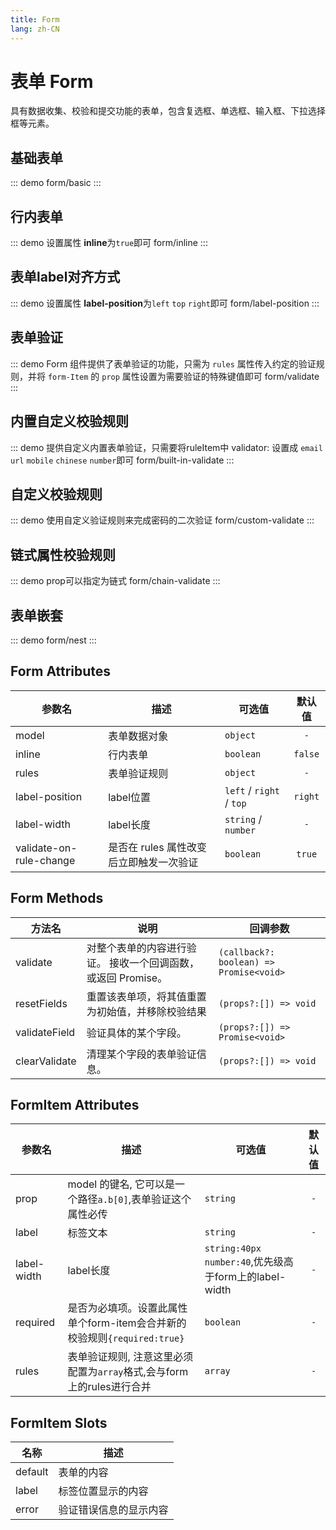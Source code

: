 ```yaml
---
title: Form
lang: zh-CN
---
```


# 表单 Form
具有数据收集、校验和提交功能的表单，包含复选框、单选框、输入框、下拉选择框等元素。

## 基础表单
::: demo
form/basic
:::

## 行内表单
::: demo 设置属性 **inline**为`true`即可
form/inline
:::


## 表单label对齐方式
::: demo 设置属性 **label-position**为`left` `top` `right`即可
form/label-position
:::

## 表单验证 

::: demo Form 组件提供了表单验证的功能，只需为 `rules` 属性传入约定的验证规则，并将 `form-Item` 的 `prop` 属性设置为需要验证的特殊键值即可
form/validate
:::

## 内置自定义校验规则
::: demo 提供自定义内置表单验证，只需要将ruleItem中 validator: 设置成 `email` `url` `mobile` `chinese` `number`即可
form/built-in-validate
:::

## 自定义校验规则
::: demo 使用自定义验证规则来完成密码的二次验证
form/custom-validate
:::

## 链式属性校验规则
::: demo prop可以指定为链式
form/chain-validate
:::

## 表单嵌套
::: demo
form/nest
:::


## Form Attributes
|参数名|描述|可选值|默认值|
|---|---|---|:---:|
|model|表单数据对象|`object`|`-`|
|inline|行内表单|`boolean`|`false`|
|rules|表单验证规则|`object`|`-`|
|label-position|label位置|`left` / `right` / `top`|`right`|
|label-width|label长度|`string` / `number`|`-`|
|validate-on-rule-change|是否在 rules 属性改变后立即触发一次验证|`boolean`|`true`|

## Form Methods
|方法名|说明|回调参数|
|---|---|---|
|validate|对整个表单的内容进行验证。 接收一个回调函数，或返回 Promise。|`(callback?: boolean) => Promise<void>`|
|resetFields|重置该表单项，将其值重置为初始值，并移除校验结果|`(props?:[]) => void`|
|validateField|验证具体的某个字段。|`(props?:[]) => Promise<void>`|
|clearValidate	|清理某个字段的表单验证信息。	|`(props?:[]) => void`|


## FormItem Attributes
|参数名|描述|可选值|默认值|
|---|---|---|:---:|
|prop|model 的键名, 它可以是一个路径`a.b[0]`,表单验证这个属性必传|`string`|`-`|
|label|标签文本|`string`|`-`|
|label-width|label长度| `string:40px` `number:40`,优先级高于form上的label-width|`-`|
|required|是否为必填项。设置此属性单个form-item会合并新的校验规则`{required:true}`|`boolean`|`-`|
|rules|表单验证规则, 注意这里必须配置为`array`格式,会与form上的rules进行合并|`array`|`-`|
 
 ## FormItem Slots
|名称|描述|
|---|---|
|default|表单的内容|
|label|标签位置显示的内容|
|error|验证错误信息的显示内容|

